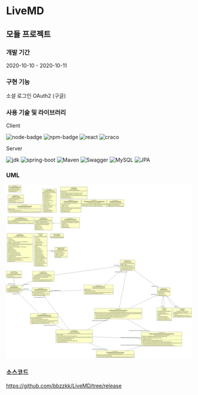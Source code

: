 # LiveMD

## 모듈 프로젝트 

### 개발 기간
2020-10-10 - 2020-10-11

### 구현 기능
소셜 로그인 OAuth2 (구글)

### 사용 기술 및 라이브러리
Client 

![node-badge](https://img.shields.io/badge/Node-14.12.0-yellowgreen) ![npm-badge](https://img.shields.io/badge/NPM-6.14.8-brightgreen) ![react](https://img.shields.io/badge/React-library-orange) ![craco](https://img.shields.io/badge/Craco-ConfigurationOverride-yellow)

Server

![jdk](https://img.shields.io/badge/JDK-1.8.x-yellowgreen) ![spring-boot](https://img.shields.io/badge/SpringBoot-plugin-lightgray) ![Maven](https://img.shields.io/badge/Maven-build-blue) ![Swagger](https://img.shields.io/badge/Swagger-API-yellow) ![MySQL](https://img.shields.io/badge/MySQL-Database-green) ![JPA](https://img.shields.io/badge/JPA-ORM-red)


### UML
![JPA](./images/spring-social-uml-ver1.0.png)


### 소스코드
https://github.com/bbzzkk/LiveMD/tree/release
